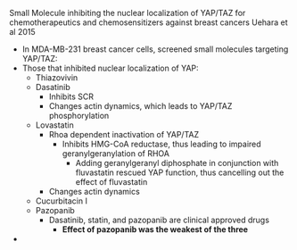 Small Molecule inhibiting the nuclear localization of YAP/TAZ for chemotherapeutics and chemosensitizers against breast cancers
Uehara et al 2015

- In MDA-MB-231 breast cancer cells, screened small molecules targeting YAP/TAZ:
- Those that inhibited nuclear localization of YAP:
	- Thiazovivin
	- Dasatinib
		- Inhibits SCR
		- Changes actin dynamics, which leads to YAP/TAZ phosphorylation
	- Lovastatin
		- Rhoa dependent inactivation of YAP/TAZ
			- Inhibits HMG-CoA reductase, thus leading to impaired geranylgeranylation of RHOA
				- Adding geranylgeranyl diphosphate in conjunction with fluvastatin rescued YAP function, thus cancelling out the effect of fluvastatin
		- Changes actin dynamics
	- Cucurbitacin I
	- Pazopanib
		- Dasatinib, statin, and pazopanib are clinical approved drugs
			- **Effect of pazopanib was the weakest of the three** 
- 